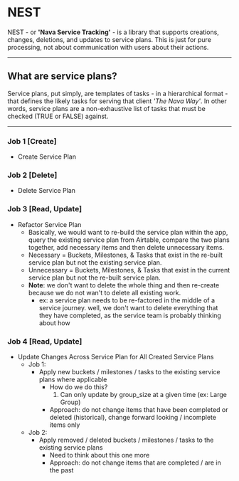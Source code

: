 # NEST

NEST - or **'Nava Service Tracking'** - is a library that supports creations, changes, deletions, and updates to service plans. This is just for pure processing, not about communication with users about their actions.

---

## What are service plans?

Service plans, put simply, are templates of tasks - in a hierarchical format - that defines the likely tasks for serving that client _'The Nava Way'_. In other words, service plans are a non-exhaustive list of tasks that must be checked (TRUE or FALSE) against.

---

### **Job 1 [Create]**

- Create Service Plan

### **Job 2 [Delete]**

- Delete Service Plan

### **Job 3 [Read, Update]**

- Refactor Service Plan
  - Basically, we would want to re-build the service plan within the app, query the existing service plan from Airtable, compare the two plans together, add necessary items and then delete unnecessary items.
  - Necessary = Buckets, Milestones, & Tasks that exist in the re-built service plan but not the existing service plan.
  - Unnecessary = Buckets, Milestones, & Tasks that exist in the current service plan but not the re-built service plan.
  - **Note**: we don't want to delete the whole thing and then re-create because we do not wan't to delete all existing work.
    - ex: a service plan needs to be re-factored in the middle of a service journey. well, we don't want to delete everything that they have completed, as the service team is probably thinking about how

### **Job 4 [Read, Update]**

- Update Changes Across Service Plan for All Created Service Plans
  - Job 1:
    - Apply new buckets / milestones / tasks to the existing service plans where applicable
      - How do we do this?
        1. Can only update by group_size at a given time (ex: Large Group)
      - Approach: do not change items that have been completed or deleted (historical), change forward looking / incomplete items only
  - Job 2:
    - Apply removed / deleted buckets / milestones / tasks to the existing service plans
      - Need to think about this one more
      - Approach: do not change items that are completed / are in the past

